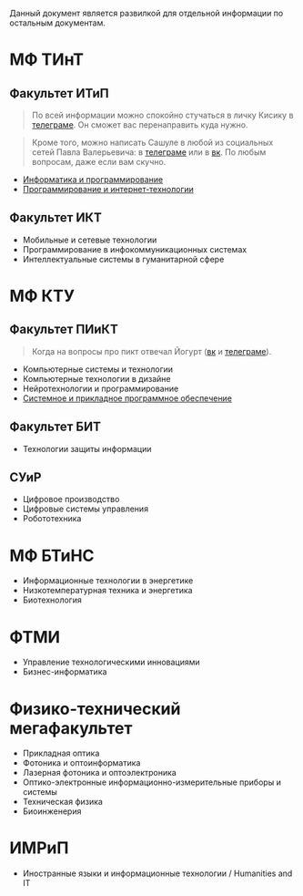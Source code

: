 Данный документ является развилкой для отдельной информации по остальным документам.
# МФ ТИнТ
## Факультет ИТиП
> По всей информации можно спокойно стучаться в личку Кисику в [телеграме](https://t.me/FrediKats). Он сможет вас перенаправить куда нужно.

> Кроме того, можно написать Сашуле в любой из социальных сетей Павла Валерьевича: в [телеграме](https://tele.click/trall) или в [вк](https://vk.com/memesdotcom). По любым вопросам, даже если вам скучно.

- [Информатика и программирование](programs/tint/ct.md)
- [Программирование и интернет-технологии](programs/tint/is.md)

## Факультет ИКТ
- Мобильные и сетевые технологии
- Программирование в инфокоммуникационных системах
- Интеллектуальные системы в гуманитарной сфере

# МФ КТУ

## Факультет ПИиКТ

> Когда на вопросы про пикт отвечал Йогурт ([вк](https://vk.com/YogurtTheHorse) и [телеграме](https://tele.click/YogurtTheHorse)).

- Компьютерные системы и технологии
- Компьютерные технологии в дизайне
- Нейротехнологии и программирование
- [Системное и прикладное программное обеспечение](programs/ktu/sppo.md)

## Факультет БИТ

- Технологии защиты информации

## СУиР

- Цифровое производство
- Цифровые системы управления
- Робототехника

# МФ БТиНС

- Информационные технологии в энергетике
- Низкотемпературная техника и энергетика
- Биотехнология

# ФТМИ

- Управление технологическими инновациями
- Бизнес-информатика

# Физико-технический мегафакультет

- Прикладная оптика
- Фотоника и оптоинформатика
- Лазерная фотоника и оптоэлектроника
- Оптико-электронные информационно-измерительные приборы и системы
- Техническая физика
- Биоинженерия

# ИМРиП

- Иностранные языки и информационные технологии / Humanities and IT
